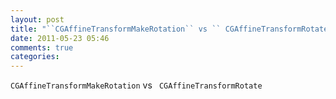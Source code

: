 ```yaml
---
layout: post
title: "``CGAffineTransformMakeRotation`` vs `` CGAffineTransformRotate``"
date: 2011-05-23 05:46
comments: true
categories: 
---
```


``CGAffineTransformMakeRotation`` vs `` CGAffineTransformRotate``

